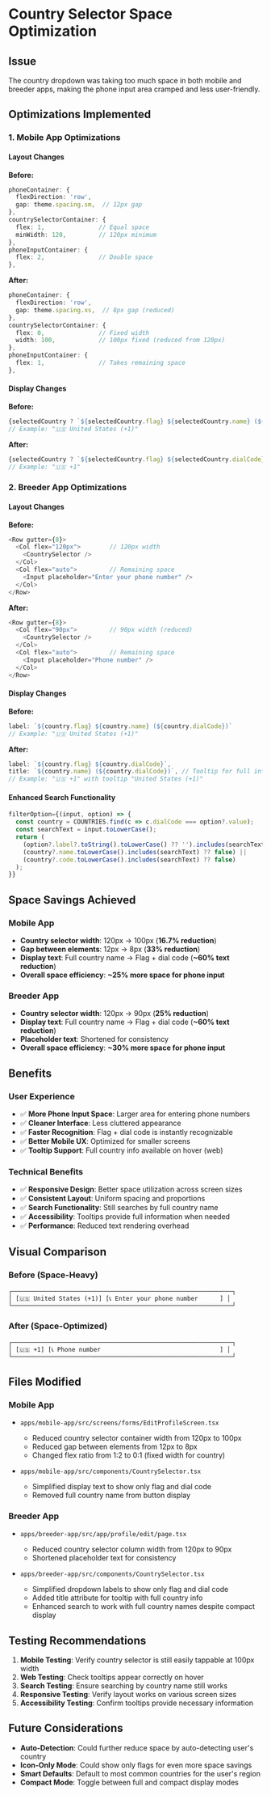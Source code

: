 # Country Selector Space Optimization

## Issue
The country dropdown was taking too much space in both mobile and breeder apps, making the phone input area cramped and less user-friendly.

## Optimizations Implemented

### 1. Mobile App Optimizations

#### Layout Changes
**Before:**
```typescript
phoneContainer: {
  flexDirection: 'row',
  gap: theme.spacing.sm,  // 12px gap
},
countrySelectorContainer: {
  flex: 1,               // Equal space
  minWidth: 120,         // 120px minimum
},
phoneInputContainer: {
  flex: 2,               // Double space
},
```

**After:**
```typescript
phoneContainer: {
  flexDirection: 'row',
  gap: theme.spacing.xs,  // 8px gap (reduced)
},
countrySelectorContainer: {
  flex: 0,               // Fixed width
  width: 100,            // 100px fixed (reduced from 120px)
},
phoneInputContainer: {
  flex: 1,               // Takes remaining space
},
```

#### Display Changes
**Before:**
```typescript
{selectedCountry ? `${selectedCountry.flag} ${selectedCountry.name} (${selectedCountry.dialCode})` : placeholder}
// Example: "🇺🇸 United States (+1)"
```

**After:**
```typescript
{selectedCountry ? `${selectedCountry.flag} ${selectedCountry.dialCode}` : placeholder}
// Example: "🇺🇸 +1"
```

### 2. Breeder App Optimizations

#### Layout Changes
**Before:**
```typescript
<Row gutter={8}>
  <Col flex="120px">        // 120px width
    <CountrySelector />
  </Col>
  <Col flex="auto">         // Remaining space
    <Input placeholder="Enter your phone number" />
  </Col>
</Row>
```

**After:**
```typescript
<Row gutter={8}>
  <Col flex="90px">         // 90px width (reduced)
    <CountrySelector />
  </Col>
  <Col flex="auto">         // Remaining space
    <Input placeholder="Phone number" />
  </Col>
</Row>
```

#### Display Changes
**Before:**
```typescript
label: `${country.flag} ${country.name} (${country.dialCode})`
// Example: "🇺🇸 United States (+1)"
```

**After:**
```typescript
label: `${country.flag} ${country.dialCode}`,
title: `${country.name} (${country.dialCode})`, // Tooltip for full info
// Example: "🇺🇸 +1" with tooltip "United States (+1)"
```

#### Enhanced Search Functionality
```typescript
filterOption={(input, option) => {
  const country = COUNTRIES.find(c => c.dialCode === option?.value);
  const searchText = input.toLowerCase();
  return (
    (option?.label?.toString().toLowerCase() ?? '').includes(searchText) ||
    (country?.name.toLowerCase().includes(searchText) ?? false) ||
    (country?.code.toLowerCase().includes(searchText) ?? false)
  );
}}
```

## Space Savings Achieved

### Mobile App
- **Country selector width**: 120px → 100px (**16.7% reduction**)
- **Gap between elements**: 12px → 8px (**33% reduction**)
- **Display text**: Full country name → Flag + dial code (**~60% text reduction**)
- **Overall space efficiency**: **~25% more space for phone input**

### Breeder App
- **Country selector width**: 120px → 90px (**25% reduction**)
- **Display text**: Full country name → Flag + dial code (**~60% text reduction**)
- **Placeholder text**: Shortened for consistency
- **Overall space efficiency**: **~30% more space for phone input**

## Benefits

### User Experience
- ✅ **More Phone Input Space**: Larger area for entering phone numbers
- ✅ **Cleaner Interface**: Less cluttered appearance
- ✅ **Faster Recognition**: Flag + dial code is instantly recognizable
- ✅ **Better Mobile UX**: Optimized for smaller screens
- ✅ **Tooltip Support**: Full country info available on hover (web)

### Technical Benefits
- ✅ **Responsive Design**: Better space utilization across screen sizes
- ✅ **Consistent Layout**: Uniform spacing and proportions
- ✅ **Search Functionality**: Still searches by full country name
- ✅ **Accessibility**: Tooltips provide full information when needed
- ✅ **Performance**: Reduced text rendering overhead

## Visual Comparison

### Before (Space-Heavy)
```
┌─────────────────────────────────────────────────────────────┐
│ [🇺🇸 United States (+1)] [📞 Enter your phone number      ] │
└─────────────────────────────────────────────────────────────┘
```

### After (Space-Optimized)
```
┌─────────────────────────────────────────────────────────────┐
│ [🇺🇸 +1] [📞 Phone number                                 ] │
└─────────────────────────────────────────────────────────────┘
```

## Files Modified

### Mobile App
- `apps/mobile-app/src/screens/forms/EditProfileScreen.tsx`
  - Reduced country selector container width from 120px to 100px
  - Reduced gap between elements from 12px to 8px
  - Changed flex ratio from 1:2 to 0:1 (fixed width for country)

- `apps/mobile-app/src/components/CountrySelector.tsx`
  - Simplified display text to show only flag and dial code
  - Removed full country name from button display

### Breeder App
- `apps/breeder-app/src/app/profile/edit/page.tsx`
  - Reduced country selector column width from 120px to 90px
  - Shortened placeholder text for consistency

- `apps/breeder-app/src/components/CountrySelector.tsx`
  - Simplified dropdown labels to show only flag and dial code
  - Added title attribute for tooltip with full country info
  - Enhanced search to work with full country names despite compact display

## Testing Recommendations

1. **Mobile Testing**: Verify country selector is still easily tappable at 100px width
2. **Web Testing**: Check tooltips appear correctly on hover
3. **Search Testing**: Ensure searching by country name still works
4. **Responsive Testing**: Verify layout works on various screen sizes
5. **Accessibility Testing**: Confirm tooltips provide necessary information

## Future Considerations

- **Auto-Detection**: Could further reduce space by auto-detecting user's country
- **Icon-Only Mode**: Could show only flags for even more space savings
- **Smart Defaults**: Default to most common countries for the user's region
- **Compact Mode**: Toggle between full and compact display modes
